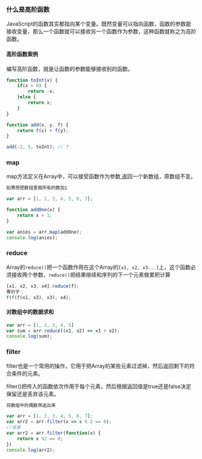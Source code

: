 ### 什么是高阶函数
JavaScript的函数其实都指向某个变量。既然变量可以指向函数，函数的参数能接收变量，那么一个函数就可以接收另一个函数作为参数，这种函数就称之为高阶函数。

#### 高阶函数案例
编写高阶函数，就是让函数的参数能够接收别的函数。

```js
function toInt(x) {
    if(x < 0) {
        return -x;
    }else {
        return x;
    }
}

function add(x, y, f) {
    return f(x) + f(y);
}

add(-2, 5, toInt); // 7
```

### map
map方法定义在Array中，可以接受函数作为参数,返回一个新数组，原数组不变。

```js
如果想把数组里面所有的数加1

var arr = [1, 2, 3, 4, 5, 6, 7];

function addOne(x) {
    return x + 1;
}

var anies = arr.map(addOne);
console.log(anies);
```

### reduce
Array的`reduce()`把一个函数作用在这个Array的`[x1, x2, x3...]`上，这个函数必须接收两个参数，`reduce()`把结果继续和序列的下一个元素做累积计算

```js
[x1, x2, x3, x4].reduce(f);
等价于：
f(f(f(x1, x3), x3), x4);
```

#### 对数组中的数据求和
```js
var arr = [1, 2, 3, 4, 5]
var sum = arr.reduce((x1, x2) => x1 + x2);
console.log(sum);
```

### filter
filter也是一个常用的操作，它用于把Array的某些元素过滤掉，然后返回剩下的符合条件的元素。

filter()把传入的函数依次作用于每个元素，然后根据返回值是true还是false决定保留还是丢弃该元素。

```js
将数组中的偶数筛选出来

var arr = [1, 2, 3, 4, 5, 6, 7];
var arr2 = arr.filter(x => x % 2 == 0);
//或者
var arr2 = arr.filter(function(x) {
    return x %2 == 0; 
})
console.log(arr2);
```
